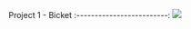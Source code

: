 Project 1 - Bicket
:-------------------------:
![](https://github.com/bahattinkoc/Homeworks/blob/main/Project_1_Bicket/bicket.gif)
